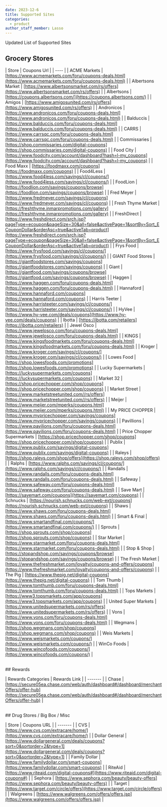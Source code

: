 ```yaml
---
date: 2023-12-6
title: Supported Sites
categories:
  - product
author_staff_member: Lasso
---
```


Updated List of Supported Sites

## Grocery Stores

| Store | Coupons Url |
| ---- |
| ACME Markets | [https://www.acmemarkets.com/foru/coupons-deals.html](https://www.acmemarkets.com/foru/coupons-deals.html) |
| Albertsons Market | [https://www.albertsonsmarket.com/rs/offers](https://www.albertsonsmarket.com/rs/offers) |
| Albertsons | [https://coupons.albertsons.com/](https://coupons.albertsons.com/) |
| Amigos | [https://www.amigosunited.com/rs/offers](https://www.amigosunited.com/rs/offers) |
| Andronicos | [https://www.andronicos.com/foru/coupons-deals.html](https://www.andronicos.com/foru/coupons-deals.html) |
| Balduccis | [https://www.balduccis.com/foru/coupons-deals.html](https://www.balduccis.com/foru/coupons-deals.html) |
| CARRS | [https://www.carrsqc.com/foru/coupons-deals.html](https://www.carrsqc.com/foru/coupons-deals.html) |
| Commissaries | [https://shop.commissaries.com/digital-coupons](https://shop.commissaries.com/digital-coupons) |
| Food City | [https://www.foodcity.com/account/dashboard?hash=l-my_coupons](https://www.foodcity.com/account/dashboard?hash=l-my_coupons) |
| Food Maxx | [https://foodmaxx.com/coupons](https://foodmaxx.com/coupons) |
| Food4Less | [https://www.food4less.com/savings/cl/coupons/](https://www.food4less.com/savings/cl/coupons/) |
| FoodLion | [https://foodlion.com/savings/coupons/browse](https://foodlion.com/savings/coupons/browse) |
| Fred Meyer | [https://www.fredmeyer.com/savings/cl/coupons](https://www.fredmeyer.com/savings/cl/coupons) |
| Fresh Thyme Market | [https://freshthyme.inmarpromotions.com/gallery](https://freshthyme.inmarpromotions.com/gallery) |
| FreshDirect | [https://www.freshdirect.com/srch.jsp?pageType=ecoupon&pageSize=30&all=false&activePage=1&sortBy=Sort_ECouponDollar&orderAsc=true&activeTab=product](https://www.freshdirect.com/srch.jsp?pageType=ecoupon&pageSize=30&all=false&activePage=1&sortBy=Sort_ECouponDollar&orderAsc=true&activeTab=product) |
| Frys Food | [https://www.frysfood.com/savings/cl/coupons/](https://www.frysfood.com/savings/cl/coupons/) |
| GIANT Food Stores | [https://giantfoodstores.com/savings/coupons](https://giantfoodstores.com/savings/coupons) |
| Giant | [https://giantfood.com/savings/coupons/browse](https://giantfood.com/savings/coupons/browse) |
| Haggen | [https://www.haggen.com/foru/coupons-deals.html](https://www.haggen.com/foru/coupons-deals.html) |
| Hannaford | [https://www.hannaford.com/coupons](https://www.hannaford.com/coupons) |
| Harris Teeter | [https://www.harristeeter.com/savings/cl/coupons/](https://www.harristeeter.com/savings/cl/coupons/) |
| HyVee | [https://www.hy-vee.com/deals/coupons](https://www.hy-vee.com/deals/coupons) |
| Ibotta | [https://ibotta.com/retailers](https://ibotta.com/retailers) |
| Jewel Osco | [https://www.jewelosco.com/foru/coupons-deals.html](https://www.jewelosco.com/foru/coupons-deals.html) |
| KINGS | [https://www.kingsfoodmarkets.com/foru/coupons-deals.html](https://www.kingsfoodmarkets.com/foru/coupons-deals.html) |
| Kroger | [https://www.kroger.com/savings/cl/coupons/](https://www.kroger.com/savings/cl/coupons/) |
| Lowes Food | [https://shop.lowesfoods.com/promotions](https://shop.lowesfoods.com/promotions) |
| Lucky Supermarkets | [https://luckysupermarkets.com/coupons](https://luckysupermarkets.com/coupons) |
| Market 32 | [https://shop.pricechopper.com/shop/coupons](https://shop.pricechopper.com/shop/coupons) |
| Market Street | [https://www.marketstreetunited.com//rs/offers](https://www.marketstreetunited.com//rs/offers) |
| Meijer | [https://www.meijer.com/mperks/coupons.html](https://www.meijer.com/mperks/coupons.html) |
| My PRICE CHOPPER | [https://www.mypricechopper.com/savings/coupons](https://www.mypricechopper.com/savings/coupons) |
| Pavillions | [https://www.pavilions.com/foru/coupons-deals.html](https://www.pavilions.com/foru/coupons-deals.html) |
| Price Chopper Supermarkets | [https://shop.pricechopper.com/shop/coupons](https://shop.pricechopper.com/shop/coupons) |
| Publix | [https://www.publix.com/savings/digital-coupons](https://www.publix.com/savings/digital-coupons) |
| Raleys | [https://shop.raleys.com/shop/offers](https://shop.raleys.com/shop/offers) |
| Ralphs | [https://www.ralphs.com/savings/cl/coupons/](https://www.ralphs.com/savings/cl/coupons/) |
| Randalls | [https://www.randalls.com/foru/coupons-deals.html](https://www.randalls.com/foru/coupons-deals.html) |
| Safeway | [https://www.safeway.com/foru/coupons-deals.html](https://www.safeway.com/foru/coupons-deals.html) |
| Save Mart | [https://savemart.com/coupons](https://savemart.com/coupons) |
| Schnucks | [https://nourish.schnucks.com/web-ext/coupons](https://nourish.schnucks.com/web-ext/coupons) |
| Shaws | [https://www.shaws.com/foru/coupons-deals.html](https://www.shaws.com/foru/coupons-deals.html) |
| Smart & Final | [https://www.smartandfinal.com/coupons/](https://www.smartandfinal.com/coupons/) |
| Sprouts | [https://shop.sprouts.com/shop/coupons](https://shop.sprouts.com/shop/coupons) |
| Star Market | [https://www.starmarket.com/foru/coupons-deals.html](https://www.starmarket.com/foru/coupons-deals.html) |
| Stop & Shop | [https://stopandshop.com/savings/coupons/browse](https://stopandshop.com/savings/coupons/browse) |
| The Fresh Market | [https://www.thefreshmarket.com/loyalty/coupons-and-offers/coupons](https://www.thefreshmarket.com/loyalty/coupons-and-offers/coupons) |
| The Pig | [https://www.thepig.net/digital-coupons](https://www.thepig.net/digital-coupons) |
| Tom Thumb | [https://www.tomthumb.com/foru/coupons-deals.html](https://www.tomthumb.com/foru/coupons-deals.html) |
| Tops Markets | [https://www3.topsmarkets.com/app/coupons](https://www3.topsmarkets.com/app/coupons) |
| United Super Markets | [https://www.unitedsupermarkets.com/rs/offers](https://www.unitedsupermarkets.com/rs/offers) |
| Vons | [https://www.vons.com/foru/coupons-deals.html](https://www.vons.com/foru/coupons-deals.html) |
| Wegmans | [https://shop.wegmans.com/shop/coupons](https://shop.wegmans.com/shop/coupons) |
| Weis Markets | [https://www.weismarkets.com/coupons/](https://www.weismarkets.com/coupons/) |
| WinCo Foods | [https://www.wincofoods.com/coupons/](https://www.wincofoods.com/coupons/) |

<br>
## Rewards

| Rewards Categories | Rewards Link |
| ------- |
| Chase | [https://secure05ea.chase.com/web/auth/dashboard#/dashboard/merchantOffers/offer-hub](https://secure05ea.chase.com/web/auth/dashboard#/dashboard/merchantOffers/offer-hub) |

<br>
## Drug Stores / Big Box / Misc

| Store | Coupons URL |
| ------- |
| CVS | [https://www.cvs.com/extracare/home/](https://www.cvs.com/extracare/home/) |
| Dollar General | [https://www.dollargeneral.com/deals/coupons?sort=0&sortorder=2&type=1](https://www.dollargeneral.com/deals/coupons?sort=0&sortorder=2&type=1) |
| Family Dollar | [https://www.familydollar.com/smart-coupons](https://www.familydollar.com/smart-coupons) |
| RiteAid | [https://www.riteaid.com/digital-coupons#](https://www.riteaid.com/digital-coupons#) |
| Sephora | [https://www.sephora.com/beauty/beauty-offers](https://www.sephora.com/beauty/beauty-offers) |
| Target | [https://www.target.com/circle/offers](https://www.target.com/circle/offers) |
| Walgreens | [https://www.walgreens.com/offers/offers.jsp](https://www.walgreens.com/offers/offers.jsp) |

